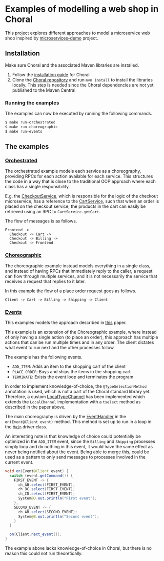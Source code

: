 # Examples of modelling a web shop in Choral

This project explores different approaches to model a microservice web shop inspired by [microservices-demo](https://github.com/GoogleCloudPlatform/microservices-demo/tree/main) project.

## Installation

Make sure Choral and the associated Maven libraries are installed.

1. Follow the [installation guide](https://www.choral-lang.org/install.html) for Choral
2. Clone the [Choral repository](https://github.com/choral-lang/choral) and run `mvn install` to install the libraries locally.
   This step is needed since the Choral dependencies are not yet published to the Maven Central.

### Running the examples

The examples can now be executed by running the following commands.

```sh
$ make run-orchestrated
$ make run-choreographic
$ make run-events
```

## The examples

### [Orchestrated](./src/main/java/webshop/orchestrated/)

The orchestrated example models each service as a choreography, providing RPCs for each action available for each service.
This structures the code in a way that is close to the traditional OOP approach where each class has a single responsibility.

E.g. the [CheckoutService](./src/main/java/webshop/orchestrated/checkout/CheckoutService.ch), which is responsible for the logic of the checkout microservice, has a reference to the [CartService](./src/main/java/webshop/orchestrated/cart/CartService.ch),
such that when an order is placed on the checkout service, the products in the cart can easily be retrieved using an RPC to `CartService.getCart`.

The flow of messages is as follows.

```
Frontend ->
  Checkout -> Cart ->
  Checkout -> Billing ->
  Checkout -> Frontend
```

### [Choreographic](./src/main/java/webshop/choreographic/)

The choreographic example instead models everything in a single class, and instead of having RPCs that immediately reply to the caller, a request can flow through multiple services, and it is not necessarily the service that receives a request that replies to it later.

In this example the flow of a place order request goes as follows.

```
Client -> Cart -> Billing -> Shipping -> Client
```

### [Events](./src/main/java/webshop/events/)

This examples models the approach described in [this](https://arxiv.org/pdf/2303.03983) paper.

This example is an extension of the Choreographic example, where instead of only having a single action (to place an order),
this approach has multiple actions that can be run multiple times and in any order.
The client dictates what event to run next and the other processes follow.

The example has the following events.

- `ADD_ITEM`: Adds an item to the shopping cart of the client
- `PLACE_ORDER`: Buys and ships the items in the shopping cart
- `TERMINATE`: Exists the event loop and terminates the program

In order to implement knowledge-of-choice, the `@TypeSelectionMethod` annotation is used, which is not a part of the Choral standard library yet.
Therefore, a custom [LocalTypeChannel](./src/main/java/webshop/events/channel/LocalTypeChannel.java) has been implemented which extends the `LocalChannel` implementation with a `tselect` method as described in the paper above.

The main choreography is driven by the [EventHandler](./src/main/java/webshop/events/EventHandler.ch) in the `on(Event@Client event)` method.
This method is set up to run in a loop in the [`Main`](./src/main/java/webshop/events/Main.java) driver class.

An interesting note is that knowledge of choice could potentially be optimized in the `ADD_ITEM` event,
since the `Billing` and `Shipping` processes simply loop and do nothing in this event, it would have the same effect as never being notified about the event.
Being able to merge this, could be used as a pattern to only send messages to processes involved in the current event.

```java
void on(Event@Client event) {
  switch (event.getCommand()) {
    FIRST_EVENT -> {
      ch_AB.select(FIRST_EVENT);
      ch_BC.select(FIRST_EVENT);
      ch_CD.select(FIRST_EVENT);
      System@D.out.println("First event");
    },
    SECOND_EVENT -> {
      ch_AB.select(SECOND_EVENT);
      System@B.out.println("Second event");
    }
  }

  on(Client.next_event());
}
```

The example above lacks knowledge-of-choice in Choral, but there is no reason this could not run theoretically.
